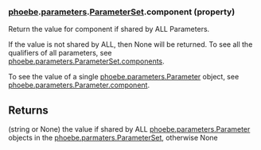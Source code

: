 ### [phoebe](phoebe.md).[parameters](phoebe.parameters.md).[ParameterSet](phoebe.parameters.ParameterSet.md).component (property)




Return the value for component if shared by ALL Parameters.

If the value is not shared by ALL, then None will be returned.  To see
all the qualifiers of all parameters, see [phoebe.parameters.ParameterSet.components](phoebe.parameters.ParameterSet.components.md).

To see the value of a single [phoebe.parameters.Parameter](phoebe.parameters.Parameter.md) object, see
[phoebe.parameters.Parameter.component](phoebe.parameters.Parameter.component.md).

Returns
--------
(string or None) the value if shared by ALL [phoebe.parameters.Parameter](phoebe.parameters.Parameter.md)
    objects in the [phoebe.parmaters.ParameterSet](phoebe.parmaters.ParameterSet.md), otherwise None

